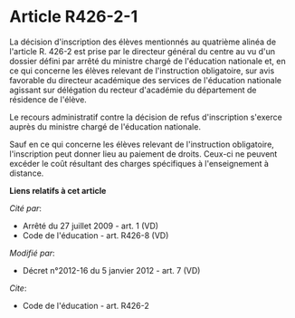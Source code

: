 # Article R426-2-1

La décision d'inscription des élèves mentionnés au quatrième alinéa de l'article R. 426-2 est prise par le directeur général
du centre au vu d'un dossier défini par arrêté du ministre chargé de l'éducation nationale et, en ce qui concerne les élèves
relevant de l'instruction obligatoire, sur avis favorable du directeur académique des services de l'éducation nationale
agissant sur délégation du recteur d'académie du département de résidence de l'élève.

Le recours administratif contre la décision de refus d'inscription s'exerce auprès du ministre chargé de l'éducation
nationale.

Sauf en ce qui concerne les élèves relevant de l'instruction obligatoire, l'inscription peut donner lieu au paiement de
droits. Ceux-ci ne peuvent excéder le coût résultant des charges spécifiques à l'enseignement à distance.

**Liens relatifs à cet article**

_Cité par_:

  - Arrêté du 27 juillet 2009 - art. 1 (VD)
  - Code de l'éducation - art. R426-8 (VD)

_Modifié par_:

  - Décret n°2012-16 du 5 janvier 2012 - art. 7 (VD)

_Cite_:

  - Code de l'éducation - art. R426-2
